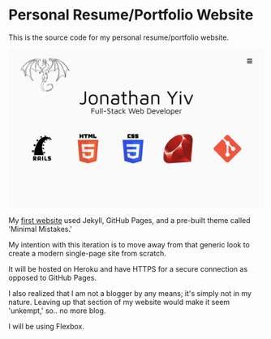 # Personal Resume/Portfolio Website

This is the source code for my personal resume/portfolio website.

![Screenshot of Site](assets/images/screenshot.png)

My [first website](https://github.com/JonathanYiv/jonathanyiv.github.io) used Jekyll, GitHub Pages, and a pre-built theme called 'Minimal Mistakes.'

My intention with this iteration is to move away from that generic look to create a modern single-page site from scratch.

It will be hosted on Heroku and have HTTPS for a secure connection as opposed to GitHub Pages.

I also realized that I am not a blogger by any means; it's simply not in my nature.
Leaving up that section of my website would make it seem 'unkempt,' so.. no more blog.

I will be using Flexbox.
